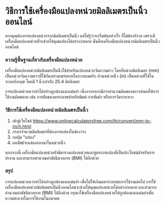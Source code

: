 วิธีการใช้เครื่องมือแปลงหน่วยมิลลิเมตรเป็นนิ้วออนไลน์
=====================================================

หากคุณต้องการแปลงหน่วยจากมิลลิเมตรเป็นนิ้ว แต่ไม่รู้ว่าจะเริ่มต้นอย่างไร ก็ไม่ต้องกังวล เพราะมีเครื่องมือแปลงหน่วยที่จะช่วยให้คุณแปลงได้อย่างง่ายดาย นั่นคือเครื่องมือแปลงหน่วยมิลลิเมตรเป็นนิ้วออนไลน์

### ความรู้พื้นฐานเกี่ยวกับเครื่องมือแปลงหน่วย

เครื่องมือแปลงหน่วยมิลลิเมตรเป็นนิ้วใช้สำหรับแปลงหน่วยวัดความยาว โดยที่หน่วยมิลลิเมตร (mm) เป็นหน่วยวัดความยาวที่ใช้กันอย่างแพร่หลายในระบบเมตริก ส่วนหน่วยนิ้ว (in) เป็นหน่วยที่ใช้ในระบบอังกฤษ โดยมี 1 นิ้วเท่ากับ 25.4 มิลลิเมตร

การแปลงหน่วยควรทำได้อย่างถูกต้องและแม่นยำ เนื่องจากหากมีการคำนวณผิดพลาดอาจส่งผลให้การใช้งานผิดพลาด เช่น การตัดขนาดกระดาษสำหรับพิมพ์ การตัดผ้า หรือการวัดระยะทาง

### วิธีการใช้เครื่องมือแปลงหน่วยมิลลิเมตรเป็นนิ้ว

1. เข้าสู่เว็บไซต์ <https://www.onlinecalculatorsfree.com/th/convert/mm-to-inch.html>
2. กรอกจำนวนมิลลิเมตรที่ต้องการแปลงในช่องว่าง
3. กดปุ่ม "แปลง"
4. ผลลัพธ์จะแสดงออกมาในหน่วยนิ้ว

นอกจากนี้ เครื่องมือแปลงหน่วยยังมีตารางแปลงหน่วยและสูตรการแปลงที่เป็นประโยชน์สำหรับการทำงาน และสามารถคำนวณค่าดัชนีมวลกาย (BMI) ได้อีกด้วย

### สรุป

การแปลงหน่วยควรทำได้อย่างถูกต้องและแม่นยำ เพื่อไม่ให้เกิดผลกระทบต่อการใช้งานต่อไป การใช้เครื่องมือแปลงหน่วยมิลลิเมตรเป็นนิ้วออนไลน์จะช่วยให้คุณแปลงหน่วยได้อย่างง่ายดาย และสามารถคำนวณค่าดัชนีมวลกาย (BMI) ได้อีกด้วย กรุณาใช้เครื่องมือแปลงหน่วยให้ถูกต้องและแม่นยำเพื่อความสะดวกในการใช้งานในอนาคต